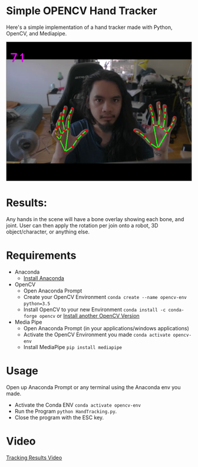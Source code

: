 # Simple OPENCV Hand Tracker
Here's a simple implementation of a hand tracker made with Python, OpenCV, and Mediapipe.

![previewimage](images\quickHandTrackPReview.png)

# Results:
Any hands in the scene will have a bone overlay showing each bone, and joint. User can then apply the rotation per join onto a robot, 3D object/character, or anything else.

# Requirements
- Anaconda
  - [Install Anaconda](https://docs.anaconda.com/anaconda/install/index.html)
- OpenCV
  - Open Anaconda Prompt
  - Create your OpenCV Environment ```conda create --name opencv-env python=3.5 ```
  - Install OpenCV to your new Environment ```conda install -c conda-forge opencv``` or [Install another OpenCV Version](https://anaconda.org/conda-forge/opencv)
- Media Pipe
  - Open Anaconda Prompt (in your applications/windows applications)
  - Activate the OpenCV Environment you made ```conda activate opencv-env```
  - Install MediaPipe ```pip install mediapipe```

# Usage
Open up Anaconda Prompt or any terminal using the Anaconda env you made.
- Activate the Conda ENV ```conda activate opencv-env```
- Run the Program ```python HandTracking.py```.
- Close the program with the ESC key.

# Video
[Tracking Results Video](https://www.dropbox.com/s/g0dez5hioaesgqw/QuickHandTracker%202021-07-17%2011-10-44.mp4?dl=0)
